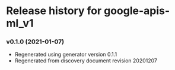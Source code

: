 # Release history for google-apis-ml_v1

### v0.1.0 (2021-01-07)

* Regenerated using generator version 0.1.1
* Regenerated from discovery document revision 20201207


